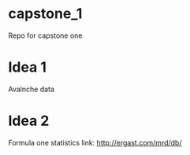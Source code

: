 # capstone_1
Repo for capstone one

# Idea 1
  Avalnche data
  
# Idea 2
  Formula one statistics
  link: http://ergast.com/mrd/db/
